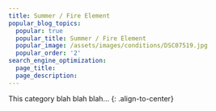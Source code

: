 ```yaml
---
title: Summer / Fire Element
popular_blog_topics:
  popular: true
  popular_title: Summer / Fire Element
  popular_image: /assets/images/conditions/DSC07519.jpg
  popular_order: '2'
search_engine_optimization:
  page_title:
  page_description:
---
```


This category blah blah blah...
{: .align-to-center}